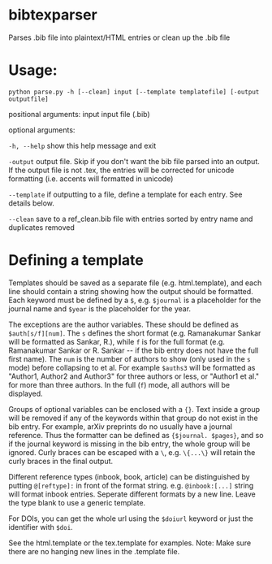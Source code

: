# bibtexparser
Parses .bib file into plaintext/HTML entries or clean up the .bib file


# Usage:
`python parse.py -h [--clean] input [--template templatefile] [-output outputfile]`

positional arguments:
  input       input file (.bib)

optional arguments:

  `-h, --help`  show this help message and exit
  
  `-output` 	output file. Skip if you don't want the bib file parsed into an output. If the output file is not .tex, the entries will be corrected for unicode formatting (i.e. accents will formatted in unicode)

  `--template`  if outputting to a file, define a template for each entry. See details below.
  
  `--clean`     save to a ref_clean.bib file with entries sorted by entry name and duplicates removed
  

# Defining a template
Templates should be saved as a separate file (e.g. html.template), and each line should contain a string showing how the output should be formatted. Each keyword must be defined by a `$`, e.g. `$journal` is a placeholder for the journal name and `$year` is the placeholder for the year. 

The exceptions are the author variables. These should be defined as `$auth[s/f][num]`. The `s` defines the short format (e.g. Ramanakumar Sankar will be formatted as Sankar, R.), while `f` is for the full format (e.g. Ramanakumar Sankar or R. Sankar -- if the bib entry does not have the full first name). The `num` is the number of authors to show (only used in the `s` mode) before collapsing to et al. For example `$auths3` will be formatted as "Author1, Author2 and Author3" for three authors or less, or "Author1 et al." for more than three authors. In the full (`f`) mode, all authors will be displayed. 

Groups of optional variables can be enclosed with a `{}`. Text inside a group will be removed if any of the keywords within that group do not exist in the bib entry. For example, arXiv preprints do no usually have a journal reference. Thus the formatter can be defined as `{$journal. $pages}`, and so if the journal keyword is missing in the bib entry, the whole group will be ignored. Curly braces can be escaped with a `\`, e.g. `\{...\}` will retain the curly braces in the final output. 

Different reference types (inbook, book, article) can be distinguished by putting `@[reftype]:` in front of the format string. e.g. `@inbook:[...]` string will format inbook entries. Seperate different formats by a new line. Leave the type blank to use a generic template. 

For DOIs, you can get the whole url using the `$doiurl` keyword or just the identifier with `$doi`. 

See the html.template or the tex.template for examples. Note: Make sure there are no hanging new lines in the .template file.

